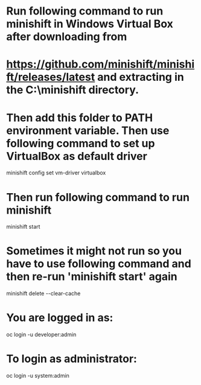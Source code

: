 # Run following command to run minishift in Windows Virtual Box after downloading from 
# https://github.com/minishift/minishift/releases/latest and extracting in the C:\minishift directory.
# Then add this folder to PATH environment variable. Then use following command to set up VirtualBox as default driver
minishift config set vm-driver virtualbox
# Then run following command to run minishift
minishift start

# Sometimes it might not run so you have to use following command and then re-run 'minishift start' again
minishift delete --clear-cache

# You are logged in as:
oc login -u developer:admin

# To login as administrator:
   oc login -u system:admin
